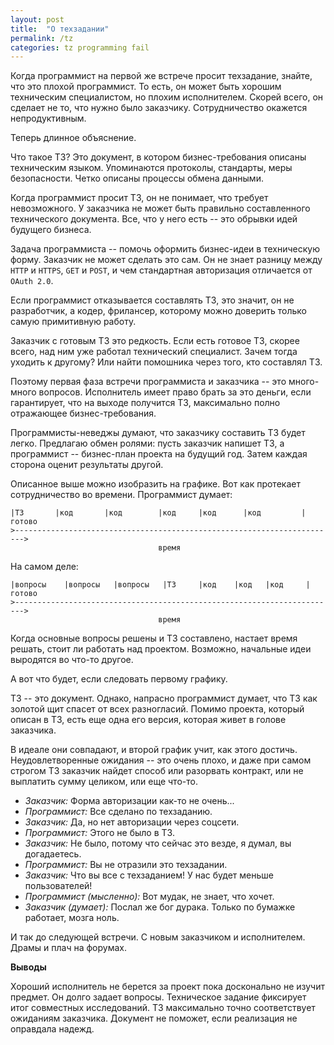 ```yaml
---
layout: post
title:  "О техзадании"
permalink: /tz
categories: tz programming fail
---
```


Когда программист на первой же встрече просит техзадание, знайте, что
это плохой программист. То есть, он может быть хорошим техническим
специалистом, но плохим исполнителем. Скорей всего, он сделает не то,
что нужно было заказчику. Сотрудничество окажется непродуктивным.

Теперь длинное объяснение.

Что такое ТЗ? Это документ, в котором бизнес-требования описаны
техническим языком. Упоминаются протоколы, стандарты, меры
безопасности. Четко описаны процессы обмена данными.

Когда программист просит ТЗ, он не понимает, что требует
невозможного. У заказчика не может быть правильно составленного
технического документа. Все, что у него есть -- это обрывки идей
будущего бизнеса.

Задача программиста -- помочь оформить бизнес-идеи в техническую
форму. Заказчик не может сделать это сам. Он не знает разницу между
`HTTP` и `HTTPS`, `GET` и `POST`, и чем стандартная авторизация
отличается от `OAuth 2.0`.

Если программист отказывается составлять ТЗ, это значит, он не
разработчик, а кодер, фрилансер, которому можно доверить только самую
примитивную работу.

Заказчик с готовым ТЗ это редкость. Если есть готовое ТЗ, скорее
всего, над ним уже работал технический специалист. Зачем тогда уходить
к другому? Или найти помошника через того, кто составлял ТЗ.

Поэтому первая фаза встречи программиста и заказчика -- это
много-много вопросов. Исполнитель имеет право брать за это деньги,
если гарантирует, что на выходе получится ТЗ, максимально полно
отражающее бизнес-требования.

Программисты-неведжы думают, что заказчику составить ТЗ будет
легко. Предлагаю обмен ролями: пусть заказчик напишет ТЗ, а
программист -- бизнес-план проекта на будущий год. Затем каждая
сторона оценит результаты другой.

Описанное выше можно изобразить на графике. Вот как протекает
сотрудничество во времени. Программист думает:

~~~
|ТЗ       |код       |код        |код     |код      |код         |готово
>------------------------------------------------------------------------>
                                 время
~~~

На самом деле:

~~~
|вопросы    |вопросы   |вопросы   |ТЗ     |код    |код   |код     |готово
>------------------------------------------------------------------------>
                                 время
~~~

Когда основные вопросы решены и ТЗ составлено, настает время решать,
стоит ли работать над проектом. Возможно, начальные идеи выродятся во
что-то другое.

А вот что будет, если следовать первому графику.

ТЗ -- это документ. Однако, напрасно программист думает, что ТЗ как
золотой щит спасет от всех разногласий. Помимо проекта, который описан
в ТЗ, есть еще одна его версия, которая живет в голове заказчика.

В идеале они совпадают, и второй график учит, как этого
достичь. Неудовлетворенные ожидания -- это очень плохо, и даже при
самом строгом ТЗ заказчик найдет способ или разорвать контракт, или не
выплатить сумму целиком, или еще что-то.

- *Заказчик:* Форма авторизации как-то не очень...
- *Программист:* Все сделано по техзаданию.
- *Заказчик:* Да, но нет авторизации через соцсети.
- *Программист:* Этого не было в ТЗ.
- *Заказчик:* Не было, потому что сейчас это везде, я думал, вы
  догадаетесь.
- *Программист:* Вы не отразили это техзадании.
- *Заказчик:* Что вы все с техзаданием! У нас будет меньше
  пользователей!
- *Программист (мысленно):* Вот мудак, не знает, что хочет.
- *Заказчик (думает):* Послал же бог дурака. Только по бумажке
  работает, мозга ноль.

И так до следующей встречи. С новым заказчиком и исполнителем. Драмы и
плач на форумах.

**Выводы**

Хороший исполнитель не берется за проект пока досконально не изучит
предмет. Он долго задает вопросы. Техническое задание фиксирует итог
совместных исследований. ТЗ максимально точно соответствует ожиданиям
заказчика. Документ не поможет, если реализация не оправдала надежд.
